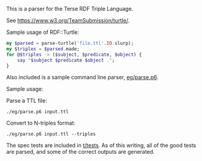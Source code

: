 This is a parser for the Terse RDF Triple Language.

See https://www.w3.org/TeamSubmission/turtle/.

Sample usage of RDF::Turtle:

```p6
my $parsed = parse-turtle('file.ttl'.IO.slurp);
my $triples = $parsed.made;
for @$triples -> ($subject, $predicate, $object) {
    say "$subject $predicate $object .";
}
```

Also included is a sample command line parser, [eg/parse.p6](eg/parse.p6).

Sample usage:

Parse a TTL file:

    ./eg/parse.p6 input.ttl

Convert to N-triples format:

    ./eg/parse.p6 input.ttl --triples

The spec tests are included in [t/tests](t/tests).  As of this
writing, all of the good tests are parsed, and some of the correct
outputs are generated.

